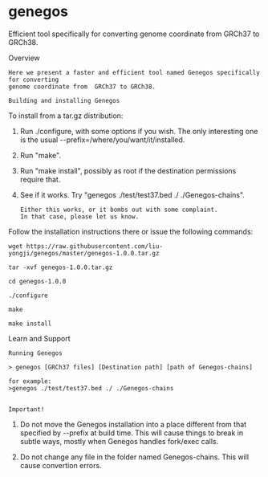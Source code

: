# genegos
Efficient tool  specifically for converting genome coordinate from  GRCh37 to GRCh38.

Overview
~~~~~~~~~~~~~~~~~~~~~~~~~~~~~
Here we present a faster and efficient tool named Genegos specifically for converting 
genome coordinate from  GRCh37 to GRCh38.

Building and installing Genegos
~~~~~~~~~~~~~~~~~~~~~~~~~~~~~~~
To install from a tar.gz distribution:

  1. Run ./configure, with some options if you wish.  The only interesting
     one is the usual --prefix=/where/you/want/it/installed.
  2. Run "make".
  3. Run "make install", possibly as root if the destination permissions
     require that.
  4. See if it works.  Try "genegos ./test/test37.bed ./ ./Genegos-chains".  

		 Either this works, or it bombs out with some complaint.  
		 In that case, please let us know.
   
 Follow the installation instructions there or issue the following commands:
 
    wget https://raw.githubusercontent.com/liu-yongji/genegos/master/genegos-1.0.0.tar.gz

    tar -xvf genegos-1.0.0.tar.gz

    cd genegos-1.0.0

    ./configure

    make

    make install

    
Learn and Support
~~~~~~~~~~~~~~~~~~~~~~~~~~
Running Genegos

> genegos [GRCh37 files] [Destination path] [path of Genegos-chains]

for example: 
>genegos ./test/test37.bed ./ ./Genegos-chains


Important!  
~~~~~~~~~~~~~~~~~~~~~~~~~~

  1. Do not move the Genegos installation into a place
     different from that specified by --prefix at build time.  This will
     cause things to break in subtle ways, mostly when Genegos handles
     fork/exec calls.

  2. Do not change any file in the folder named Genegos-chains. This will
      cause convertion errors.
